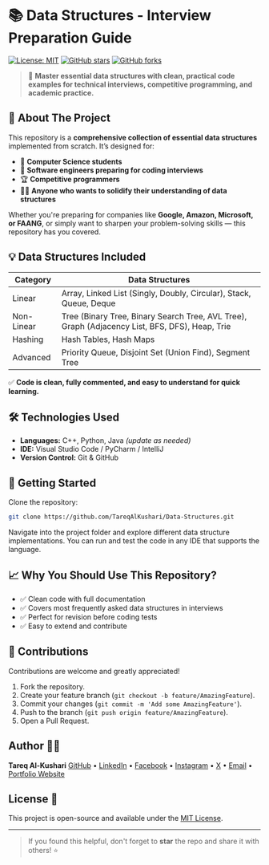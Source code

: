# 📚 Data Structures - Interview Preparation Guide

[![License: MIT](https://img.shields.io/badge/License-MIT-green.svg)](LICENSE)
[![GitHub stars](https://img.shields.io/github/stars/TareqAlKushari/Data-Structures?style=social)](https://github.com/TareqAlKushari/Data-Structures/stargazers)
[![GitHub forks](https://img.shields.io/github/forks/TareqAlKushari/Data-Structures?style=social)](https://github.com/TareqAlKushari/Data-Structures/network/members)

> 🚀 **Master essential data structures with clean, practical code examples for technical interviews, competitive programming, and academic practice.**

## 🔎 About The Project

This repository is a **comprehensive collection of essential data structures** implemented from scratch. It’s designed for:

- 📖 **Computer Science students**
- 💼 **Software engineers preparing for coding interviews**
- 🏆 **Competitive programmers**
- 🧑‍🏫 **Anyone who wants to solidify their understanding of data structures**

Whether you're preparing for companies like **Google, Amazon, Microsoft, or FAANG**, or simply want to sharpen your problem-solving skills — this repository has you covered.

## 💡 Data Structures Included

| Category | Data Structures |
|----------|------------------|
| Linear | Array, Linked List (Singly, Doubly, Circular), Stack, Queue, Deque |
| Non-Linear | Tree (Binary Tree, Binary Search Tree, AVL Tree), Graph (Adjacency List, BFS, DFS), Heap, Trie |
| Hashing | Hash Tables, Hash Maps |
| Advanced | Priority Queue, Disjoint Set (Union Find), Segment Tree |

✅ **Code is clean, fully commented, and easy to understand for quick learning.**

## 🛠 Technologies Used

- **Languages:** C++, Python, Java *(update as needed)*
- **IDE:** Visual Studio Code / PyCharm / IntelliJ
- **Version Control:** Git & GitHub

## 🚀 Getting Started

Clone the repository:

```bash
git clone https://github.com/TareqAlKushari/Data-Structures.git
````

Navigate into the project folder and explore different data structure implementations.
You can run and test the code in any IDE that supports the language.

## 📈 Why You Should Use This Repository?

* ✅ Clean code with full documentation
* ✅ Covers most frequently asked data structures in interviews
* ✅ Perfect for revision before coding tests
* ✅ Easy to extend and contribute

## 🤝 Contributions

Contributions are welcome and greatly appreciated!

1. Fork the repository.
2. Create your feature branch (`git checkout -b feature/AmazingFeature`).
3. Commit your changes (`git commit -m 'Add some AmazingFeature'`).
4. Push to the branch (`git push origin feature/AmazingFeature`).
5. Open a Pull Request.

## Author 🙋‍♂️

**Tareq Al-Kushari**   [GitHub](https://github.com/TareqAlKushari) • [LinkedIn](https://www.linkedin.com/) • [Facebook](https://www.facebook.com/profile.php?id=61562736475116&mibextid=ZbWKwL) • [Instagram](https://www.instagram.com/tareq.al.kushari?igsh=MTBhZjRuYnFoMWw1YQ==) • [X](https://x.com/Al_Kushari?t=gU61bcmlDbtf3KV4kqGULA&s=09) • [Email](mailto:tareq.al.kushari@gmail.com) • [Portfolio Website](#)

## License 📜

This project is open-source and available under the [MIT License](LICENSE).

---

> If you found this helpful, don't forget to **star** the repo and share it with others! ⭐
